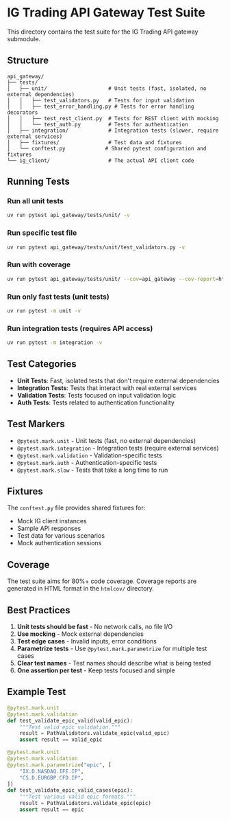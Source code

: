 # IG Trading API Gateway Test Suite

This directory contains the test suite for the IG Trading API gateway submodule.

## Structure

```
api_gateway/
├── tests/
│   ├── unit/                    # Unit tests (fast, isolated, no external dependencies)
│   │   ├── test_validators.py   # Tests for input validation
│   │   ├── test_error_handling.py # Tests for error handling decorators
│   │   ├── test_rest_client.py  # Tests for REST client with mocking
│   │   └── test_auth.py         # Tests for authentication
│   ├── integration/             # Integration tests (slower, require external services)
│   ├── fixtures/                # Test data and fixtures
│   └── conftest.py             # Shared pytest configuration and fixtures
└── ig_client/                   # The actual API client code
```

## Running Tests

### Run all unit tests
```bash
uv run pytest api_gateway/tests/unit/ -v
```

### Run specific test file
```bash
uv run pytest api_gateway/tests/unit/test_validators.py -v
```

### Run with coverage
```bash
uv run pytest api_gateway/tests/unit/ --cov=api_gateway --cov-report=html
```

### Run only fast tests (unit tests)
```bash
uv run pytest -m unit -v
```

### Run integration tests (requires API access)
```bash
uv run pytest -m integration -v
```

## Test Categories

- **Unit Tests**: Fast, isolated tests that don't require external dependencies
- **Integration Tests**: Tests that interact with real external services
- **Validation Tests**: Tests focused on input validation logic
- **Auth Tests**: Tests related to authentication functionality

## Test Markers

- `@pytest.mark.unit` - Unit tests (fast, no external dependencies)
- `@pytest.mark.integration` - Integration tests (require external services)
- `@pytest.mark.validation` - Validation-specific tests
- `@pytest.mark.auth` - Authentication-specific tests
- `@pytest.mark.slow` - Tests that take a long time to run

## Fixtures

The `conftest.py` file provides shared fixtures for:
- Mock IG client instances
- Sample API responses
- Test data for various scenarios
- Mock authentication sessions

## Coverage

The test suite aims for 80%+ code coverage. Coverage reports are generated in HTML format in the `htmlcov/` directory.

## Best Practices

1. **Unit tests should be fast** - No network calls, no file I/O
2. **Use mocking** - Mock external dependencies
3. **Test edge cases** - Invalid inputs, error conditions
4. **Parametrize tests** - Use `@pytest.mark.parametrize` for multiple test cases
5. **Clear test names** - Test names should describe what is being tested
6. **One assertion per test** - Keep tests focused and simple

## Example Test

```python
@pytest.mark.unit
@pytest.mark.validation
def test_validate_epic_valid(valid_epic):
    """Test valid epic validation."""
    result = PathValidators.validate_epic(valid_epic)
    assert result == valid_epic

@pytest.mark.unit
@pytest.mark.validation
@pytest.mark.parametrize("epic", [
    "IX.D.NASDAQ.IFE.IP",
    "CS.D.EURGBP.CFD.IP",
])
def test_validate_epic_valid_cases(epic):
    """Test various valid epic formats."""
    result = PathValidators.validate_epic(epic)
    assert result == epic
```
